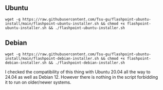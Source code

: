 ## Ubuntu
```
wget -q https://raw.githubusercontent.com/Tsu-gu/flashpoint-ubuntu-install/main/flashpoint-ubuntu-installer.sh && chmod +x flashpoint-ubuntu-installer.sh && ./flashpoint-ubuntu-installer.sh
```

## Debian
```
wget -q https://raw.githubusercontent.com/Tsu-gu/flashpoint-ubuntu-install/main/flashpoint-debian-installer.sh && chmod +x flashpoint-debian-installer.sh && ./flashpoint-debian-installer.sh
```
I checked the compatibility of this thing with Ubuntu 20.04 all the way to 24.04 as well as Debian 12. However there is nothing in the script forbidding it to run on older/newer systems. 
